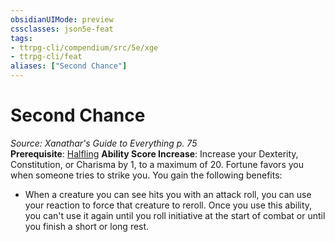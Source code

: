 ```yaml
---
obsidianUIMode: preview
cssclasses: json5e-feat
tags:
- ttrpg-cli/compendium/src/5e/xge
- ttrpg-cli/feat
aliases: ["Second Chance"]
---
```

# Second Chance
*Source: Xanathar's Guide to Everything p. 75*  
**Prerequisite**: [Halfling](2-Mechanics/CLI/races/halfling-xphb.md)
**Ability Score Increase**: Increase your Dexterity, Constitution, or Charisma by 1, to a maximum of 20.
Fortune favors you when someone tries to strike you. You gain the following benefits:

- When a creature you can see hits you with an attack roll, you can use your reaction to force that creature to reroll. Once you use this ability, you can't use it again until you roll initiative at the start of combat or until you finish a short or long rest.